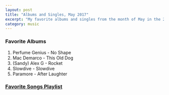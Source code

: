 ```yaml
---
layout: post
title: "Albums and Singles, May 2017"
excerpt: "My favorite albums and singles from the month of May in the 2017th year. "
category: music
---
```


### Favorite Albums
1. Perfume Genius - No Shape
1. Mac Demarco - This Old Dog
1. (Sandy) Alex G - Rocket
1. Slowdive - Slowdive
1. Paramore - After Laughter

### <a href="https://open.spotify.com/user/blrobin2/playlist/3cJ5nj8CdYIoeEZpc4i5qi" target="_blank">Favorite Songs Playlist</a>


